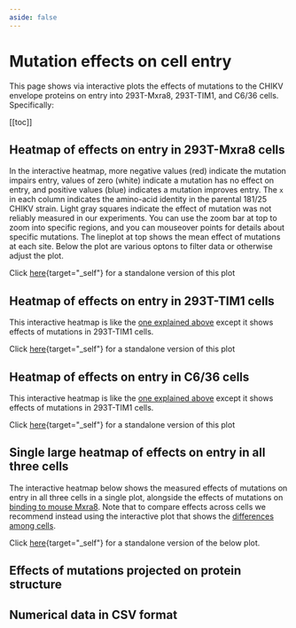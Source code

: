```yaml
---
aside: false
---
```


# Mutation effects on cell entry
This page shows via interactive plots the effects of mutations to the CHIKV envelope proteins on entry into 293T-Mxra8, 293T-TIM1, and C6/36 cells.
Specifically:

[[toc]]

## Heatmap of effects on entry in 293T-Mxra8 cells
In the interactive heatmap, more negative values (red) indicate the mutation impairs entry, values of zero (white) indicate a mutation has no effect on entry, and positive values (blue) indicates a mutation improves entry.
The `x` in each column indicates the amino-acid identity in the parental 181/25 CHIKV strain.
Light gray squares indicate the effect of mutation was not reliably measured in our experiments.
You can use the zoom bar at top to zoom into specific regions, and you can mouseover points for details about specific mutations.
The lineplot at top shows the mean effect of mutations at each site.
Below the plot are various optons to filter data or otherwise adjust the plot.

Click [here](htmls/293T-Mxra8_entry_func_effects.html){target="_self"} for a standalone version of this plot

<Figure caption="Effects of mutations on entry in 293T-Mxra8 cells">
    <Altair :showShadow="true" :spec-url="'htmls/293T-Mxra8_entry_func_effects.html'"></Altair>
</Figure>

## Heatmap of effects on entry in 293T-TIM1 cells
This interactive heatmap is like the [one explained above](/cell_entry.html#heatmap-of-effects-on-entry-in-293t-mxra8-cells) except it shows effects of mutations in 293T-TIM1 cells.

Click [here](htmls/293T-TIM1_entry_func_effects.html){target="_self"} for a standalone version of this plot

<Figure caption="Effects of mutations on entry in 293T-TIM1 cells">
    <Altair :showShadow="true" :spec-url="'htmls/293T-TIM1_entry_func_effects.html'"></Altair>
</Figure>

## Heatmap of effects on entry in C6/36 cells
This interactive heatmap is like the [one explained above](/cell_entry.html#heatmap-of-effects-on-entry-in-293t-mxra8-cells) except it shows effects of mutations in 293T-TIM1 cells.

Click [here](htmls/C636_entry_func_effects.html){target="_self"} for a standalone version of this plot

<Figure caption="Effects of mutations on entry in C6/36 cells">
    <Altair :showShadow="true" :spec-url="'htmls/C636_entry_func_effects.html'"></Altair>
</Figure>

## Single large heatmap of effects on entry in all three cells
The interactive heatmap below shows the measured effects of mutations on entry in all three cells in a single plot, alongside the effects of mutations on [binding to mouse Mxra8](/mxra8_binding).
Note that to compare effects across cells we recommend instead using the interactive plot that shows the [differences among cells](/cell_entry_diffs).

Click [here](htmls/entry_293T-Mxra8_C636_293T-TIM1_Mxra8-binding_overlaid.html){target="_self"} for a standalone version of the below plot.

<Figure caption="Effects of mutations on entry in all three cells">
    <Altair :showShadow="true" :spec-url="'htmls/entry_293T-Mxra8_C636_293T-TIM1_Mxra8-binding_overlaid.html'"></Altair>
</Figure>


## Effects of mutations projected on protein structure

## Numerical data in CSV format
